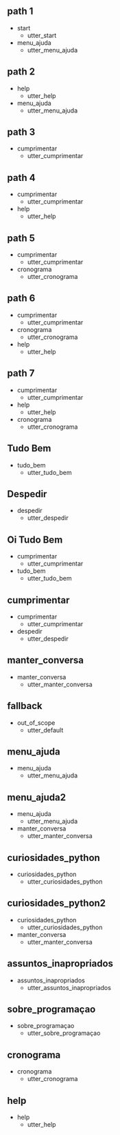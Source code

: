 ## path 1
* start
    - utter_start
* menu_ajuda
    - utter_menu_ajuda

## path 2
* help
    - utter_help
* menu_ajuda
    - utter_menu_ajuda

## path 3
* cumprimentar
    - utter_cumprimentar

## path 4 
* cumprimentar
    - utter_cumprimentar
* help
    - utter_help
  
## path 5
* cumprimentar
    - utter_cumprimentar
* cronograma
    - utter_cronograma
## path 6
* cumprimentar
    - utter_cumprimentar
* cronograma
    - utter_cronograma
* help
    - utter_help
  
## path 7
* cumprimentar
    - utter_cumprimentar
* help
    - utter_help
* cronograma
    - utter_cronograma

## Tudo Bem
* tudo_bem
    - utter_tudo_bem

## Despedir
* despedir
    - utter_despedir

## Oi Tudo Bem
* cumprimentar
    - utter_cumprimentar
* tudo_bem
    - utter_tudo_bem

## cumprimentar
* cumprimentar
    - utter_cumprimentar
* despedir
    - utter_despedir

## manter_conversa
* manter_conversa
    - utter_manter_conversa

## fallback
* out_of_scope
    - utter_default

## menu_ajuda
* menu_ajuda
    - utter_menu_ajuda

## menu_ajuda2
* menu_ajuda
    - utter_menu_ajuda
* manter_conversa
    - utter_manter_conversa

## curiosidades_python
* curiosidades_python
    - utter_curiosidades_python

## curiosidades_python2
* curiosidades_python
    - utter_curiosidades_python
* manter_conversa
    - utter_manter_conversa

## assuntos_inapropriados
* assuntos_inapropriados
    - utter_assuntos_inapropriados

## sobre_programaçao
* sobre_programaçao
    - utter_sobre_programaçao

## cronograma
* cronograma
    - utter_cronograma

## help
* help
    - utter_help